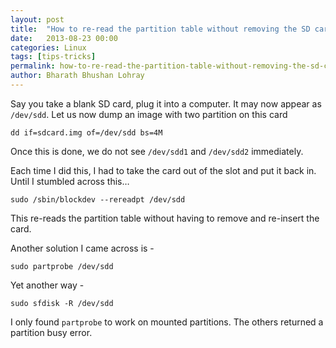 ```yaml
---
layout: post
title:  "How to re-read the partition table without removing the SD card"
date:   2013-08-23 00:00
categories: Linux
tags: [tips-tricks]
permalink: how-to-re-read-the-partition-table-without-removing-the-sd-card
author: Bharath Bhushan Lohray
---
```

Say you take a blank SD card, plug it into a computer. It may now appear as `/dev/sdd`. Let us now dump an image with two partition on this card

```
dd if=sdcard.img of=/dev/sdd bs=4M
```

Once this is done, we do not see `/dev/sdd1` and `/dev/sdd2` immediately.

Each time I did this, I had to take the card out of the slot and put it back in. Until I stumbled across this…

```
sudo /sbin/blockdev --rereadpt /dev/sdd
```

This re-reads the partition table without having to remove and re-insert  the card.

Another solution I came across is -

```
sudo partprobe /dev/sdd
```

Yet another way -

```
sudo sfdisk -R /dev/sdd
```

I only found `partprobe` to work on mounted partitions. The others returned a partition busy error.
